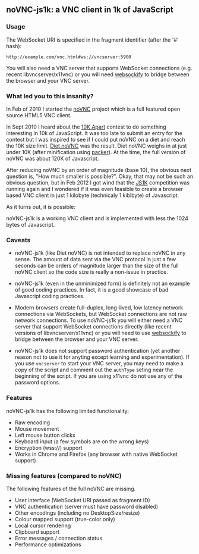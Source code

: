 ## noVNC-js1k: a VNC client in 1k of JavaScript


### Usage

The WebSocket URI is specified in the fragment identifier (after the '#' hash):
    
    http://example.com/vnc.html#ws://vncserver:5900

You will also need a VNC server that supports WebSocket
connections (e.g. recent libvncserver/x11vnc) or you will
need [websockify](https://github.com/kanaka/websockify) to
bridge between the browser and your VNC server.


### What led you to this insanity?

In Feb of 2010 I started the
[noVNC](https://github.com/kanaka/noVNC) project which is a full
featured open source HTML5 VNC client.

In Sept 2010 I heard about the
[10K Apart](http://10k.aneventapart.com/) contest to do something
interesting in 10k of JavaScript. It was too late to submit an entry
for the contest but I was inspired to see if I could put noVNC on
a diet and reach the 10K size limit.
[Diet noVNC](https://github.com/kanaka/diet-noVNC) was the result.
Diet noVNC weighs in at just under 10K (after minification using
[packer](http://www.iteral.com/)). At the time, the full version of
noVNC was about 120K of Javascript.

After reducing noVNC by an order of magnitude (base 10), the obvious
next question is, "How much smaller is possible?". Okay, that may not
be such an obvious question, but in Feb 2012 I got wind that the
[JS1K](js1k.com) competition was running again and I wondered if it
was even feasible to create a browser based VNC client in just
1 kilobyte (technicaly 1 kibibyte) of Javascript.

As it turns out, it is possible:

noVNC-js1k is a working VNC client and is implemented with less the
1024 bytes of Javascript.


### Caveats

* noVNC-js1k (like Diet noVNC) is not intended to replace noVNC in any
  sense. The amount of data sent via the VNC protocol in just a few
  seconds can be orders of magnitude larger than the size of the full
  noVNC client so the code size is really a non-issue in practice.

* noVNC-js1k (even in the unminimized form) is definitely not an
  example of good coding practices. In fact, it is a good showcase of
  bad Javascript coding practices.

* Modern browsers create full-duplex, long-lived, low latency network
  connections via WebSockets, but WebSocket connections are not raw
  network connections. To use noVNC-js1k you will either need a VNC
  server that support WebSocket connections directly (like recent
  versions of libvncserver/x11vnc) or you will need to use
  [websockify](https://github.com/kanaka/websockify) to bridge between
  the browser and your VNC server.

* noVNC-js1k does not support password authentication (yet another
  reason not to use it for anyting except learning and
  experimentation). If you use `vncserver` to start your VNC server,
  you may need to make a copy of the script and comment out the
  `authType` seting near the beginning of the script. If you are using
  x11vnc do not use any of the password options.


### Features

noVNC-js1k has the following limited functionality:

* Raw encoding
* Mouse movement
* Left mouse button clicks
* Keyboard input (a few symbols are on the wrong keys)
* Encryption (wss://) support
* Works in Chrome and Firefox (any browser with native WebSocket
  support)


### Missing features (compared to noVNC)

The following features of the full noVNC are missing.

* User interface (WebSocket URI passed as fragment ID)
* VNC authentication (server must have password disabled)
* Other encodings (including no DesktopSize/resize)
* Colour mapped support (true-color only)
* Local cursor rendering
* Clipboard support
* Error messages / connection status
* Performance optimizations


